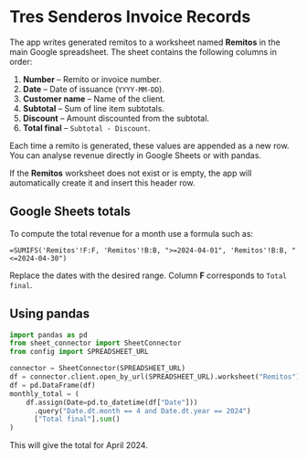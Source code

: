 # Tres Senderos Invoice Records

The app writes generated remitos to a worksheet named **Remitos** in the
main Google spreadsheet. The sheet contains the following columns in order:

1. **Number** – Remito or invoice number.
2. **Date** – Date of issuance (`YYYY-MM-DD`).
3. **Customer name** – Name of the client.
4. **Subtotal** – Sum of line item subtotals.
5. **Discount** – Amount discounted from the subtotal.
6. **Total final** – `Subtotal - Discount`.

Each time a remito is generated, these values are appended as a new row. You
can analyse revenue directly in Google Sheets or with pandas.

If the **Remitos** worksheet does not exist or is empty, the app will
automatically create it and insert this header row.

## Google Sheets totals

To compute the total revenue for a month use a formula such as:

```none
=SUMIFS('Remitos'!F:F, 'Remitos'!B:B, ">=2024-04-01", 'Remitos'!B:B, "<=2024-04-30")
```

Replace the dates with the desired range. Column **F** corresponds to
`Total final`.

## Using pandas

```python
import pandas as pd
from sheet_connector import SheetConnector
from config import SPREADSHEET_URL

connector = SheetConnector(SPREADSHEET_URL)
df = connector.client.open_by_url(SPREADSHEET_URL).worksheet("Remitos").get_all_records()
df = pd.DataFrame(df)
monthly_total = (
    df.assign(Date=pd.to_datetime(df["Date"]))
      .query("Date.dt.month == 4 and Date.dt.year == 2024")
      ["Total final"].sum()
)
```

This will give the total for April 2024.
